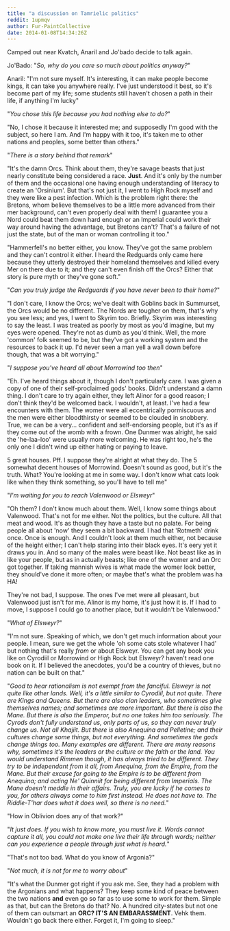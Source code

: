 ```yaml
---
title: "a discussion on Tamrielic politics"
reddit: 1upmqv
author: Fur-PaintCollective
date: 2014-01-08T14:34:26Z
---
```


Camped out near Kvatch, Anaril and Jo'bado decide to talk again.

Jo'Bado: "*So, why do you care so much about politics anyway?*"

Anaril: "I'm not sure myself. It's interesting, it can make people become kings, it can take you anywhere really. I've just understood it best, so it's become part of my life; some students still haven't chosen a path in their life, if anything I'm lucky"

"*You chose this life because you had nothing else to do?*"

"No, I chose it because it interested me; and supposedly I'm good with the subject, so here I am. And I'm happy with it too, it's taken me to other nations and peoples, some better than others."

"*There is a story behind that remark*"

"It's the damn Orcs. Think about them, they're savage beasts that just nearly constitute being considered a race. **Just**. And it's only by the number of them and the occasional one having enough understanding of literacy to create an 'Orsinium'. But that's not just it, I went to High Rock myself and they were like a pest infection. Which is the problem right there: the Bretons, whom believe themselves to be a little more advanced from their mer background, can't even properly deal with them! I guarantee you a Nord could beat them down hard enough or an Imperial could work their way around having the advantage, but Bretons can't? That's a failure of not just the state, but of the man or woman controlling it too."

"Hammerfell's no better either, you know. They've got the same problem and they can't control it either. I heard the Redguards only came here because they utterly destroyed their homeland themselves and killed every Mer on there due to it; and they can't even finish off the Orcs? Either that story is pure myth or they've gone soft."

"*Can you truly judge the Redguards if you have never been to their home?*"

"I don't care, I know the Orcs; we've dealt with Goblins back in Summurset, the Orcs would be no different. The Nords are tougher on them, that's why you see less; and yes, I went to Skyrim too. Briefly. Skyrim was interesting to say the least. I was treated as poorly by most as you'd imagine, but my eyes were opened. They're not as dumb as you'd think. Well, the more 'common' folk seemed to be, but they've got a working system and the resources to back it up. I'd never seen a man yell a wall down before though, that was a bit worrying."

"*I suppose you've heard all about Morrowind too then*"

"Eh. I've heard things about it, though I don't particularly care. I was given a copy of one of their self-proclaimed gods' books. Didn't understand a damn thing. I don't care to try again either, they left Alinor for a good reason; I don't think they'd be welcomed back. I wouldn't, at least. I've had a few encounters with them. The womer were all eccentrically pormiscuous and the men were either bloodthirsty or seemed to be clouded in snobbery. True, we can be a very... confident and self-endorsing people, but it's as if they come out of the womb with a frown. One Dunmer was alright, he said the 'he-laa-loo' were usually more welcoming. He was right too, he's the only one I didn't wind up either hating or paying to leave.

5 great houses. Pff. I suppose they're alright at what they do. The 5 somewhat decent houses of Morrowind. Doesn't sound as good, but it's the truth. What? You're looking at me in some way. I don't know what cats look like when they think something, so you'll have to tell me"

"*I'm waiting for you to reach Valenwood or Elsweyr*"

"Oh them? I don't know much about them. Well, I know some things about Valenwood. That's not for me either. Not the politics, but the culture. All that meat and wood. It's as though they have a taste but no palate. For being people all about 'now' they seem a bit backward. I had that 'Rotmeth' drink once. Once is enough. And I couldn't look at them much either, not because of the height either; I can't help staring into their black eyes. It's eery yet it draws you in. And so many of the males were beast like. Not beast like as in like your people, but as in actually beasts; like one of the womer and an Orc got together. If taking mannish wives is what made the womer look better, they should've done it more often; or maybe that's what the problem was ha HA!

They're not bad, I suppose. The ones I've met were all pleasant, but Valenwood just isn't for me. Alinor is my home, it's just how it is. If I had to move, I suppose I could go to another place, but it wouldn't be Valenwood."

"*What of Elsweyr?*"

"I'm not sure. Speaking of which, we don't get much information about your people. I mean, sure we get the whole 'oh some cats stole whatever I had' but nothing that's really *from* or about Elsweyr. You can get any book you like on Cyrodiil or Morrowind or High Rock but Elsweyr? haven't read one book on it. If I believed the anecdotes, you'd be a country of thieves, but no nation can be built on that."

"*Good to hear rationalism is not exempt from the fanciful. Elsweyr is not quite like other lands. Well, it's a little similar to Cyrodiil, but not quite. There are Kings and Queens. But there are also clan leaders, who sometimes give themselves names; and sometimes are more important. But there is also the Mane. But there is also the Emperor, but no one takes him too seriously. The Cyrods don't fully understand us, only parts of us, so they can never truly change us. Not all Khajiit. But there is also Anequina and Pelletine; and their cultures change some things, but not everything. And sometimes the gods change things too. Many examples are different. There are many reasons why, sometimes it's the leaders or the culture or the faith or the land. You would understand Rimmen though, it has always tried to be different. They try to be independant from it all, from Anequina, from the Empire, from the Mane. But their excuse for going to the Empire is to be different from Anequina; and acting Ne' Quinniit for being different from Imperials. The Mane doesn't meddle in their affairs. Truly, you are lucky if he comes to you, for others always come to him first instead. He does not have to. The Riddle-T'har does what it does well, so there is no need.*"

"How in Oblivion does any of that work?"

"*It just does. If you wish to know more, you must live it. Words cannot capture it all, you could not make one live their life through words; neither can you experience a people through just what is heard.*"

"That's not too bad. What do you know of Argonia?"

"*Not much, it is not for me to worry about*"

"It's what the Dunmer got right if you ask me. See, they had a problem with the Argonians and what happens? They keep some kind of peace between the two nations **and** even go so far as to use some to work for them. Simple as that, but can the Bretons do that? No. A hundred city-states but not one of them can outsmart an **ORC? IT'S AN EMBARASSMENT**. Vehk them. Wouldn't go back there either. Forget it, I'm going to sleep."
